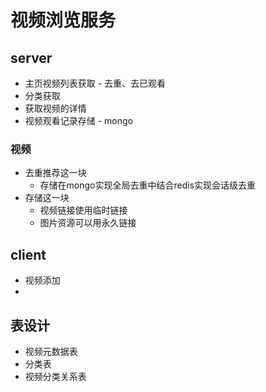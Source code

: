 # 视频浏览服务

## server

- 主页视频列表获取 - 去重、去已观看
- 分类获取
- 获取视频的详情
- 视频观看记录存储 - mongo

### 视频

- 去重推荐这一块
  - 存储在mongo实现全局去重中结合redis实现会话级去重
- 存储这一块
  - 视频链接使用临时链接
  - 图片资源可以用永久链接

## client

- 视频添加
- 

## 表设计

- 视频元数据表
- 分类表
- 视频分类关系表
